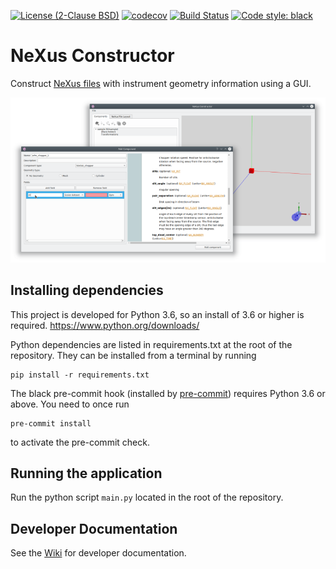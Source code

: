 [![License (2-Clause BSD)](https://img.shields.io/badge/license-BSD%202--Clause-blue.svg)](https://github.com/ess-dmsc/nexus-constructor/blob/master/LICENSE) [![codecov](https://codecov.io/gh/ess-dmsc/nexus-constructor/branch/master/graph/badge.svg)](https://codecov.io/gh/ess-dmsc/nexus-constructor) [![Build Status](https://jenkins.esss.dk/dm/job/ess-dmsc/job/nexus-constructor/job/master/badge/icon)](https://jenkins.esss.dk/dm/job/ess-dmsc/job/nexus-constructor/job/master/) [![Code style: black](https://img.shields.io/badge/code%20style-black-000000.svg)](https://github.com/python/black)

# NeXus Constructor
Construct [NeXus files](https://www.nexusformat.org/) with instrument geometry information using a GUI.

![NeXus Constructor](resources/images/nc_screenshot.png)

## Installing dependencies

This project is developed for Python 3.6, so an install of 3.6 or higher
is required. https://www.python.org/downloads/

Python dependencies are listed in requirements.txt at the root of the
repository. They can be installed from a terminal by running
```
pip install -r requirements.txt
```

The black pre-commit hook (installed by [pre-commit](https://pre-commit.com/)) requires Python 3.6 or above.
You need to once run
```
pre-commit install
```
to activate the pre-commit check.

## Running the application

Run the python script `main.py` located in the root of the repository.

## Developer Documentation

See the [Wiki](https://github.com/ess-dmsc/nexus-constructor/wiki/Developer-Notes) for developer documentation.
